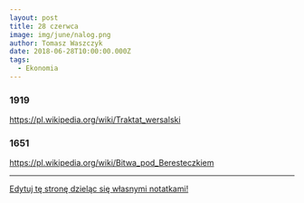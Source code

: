 ```yaml
---
layout: post
title: 28 czerwca
image: img/june/nalog.png
author: Tomasz Waszczyk
date: 2018-06-28T10:00:00.000Z
tags:
  - Ekonomia
---
```


### 1919

https://pl.wikipedia.org/wiki/Traktat_wersalski

### 1651

https://pl.wikipedia.org/wiki/Bitwa_pod_Beresteczkiem

---

<a href="https://github.com/TomaszWaszczyk/historia.waszczyk.com/edit/master/src/content/june-28.md" target="_blank">Edytuj tę stronę dzieląc się własnymi notatkami!</a>
